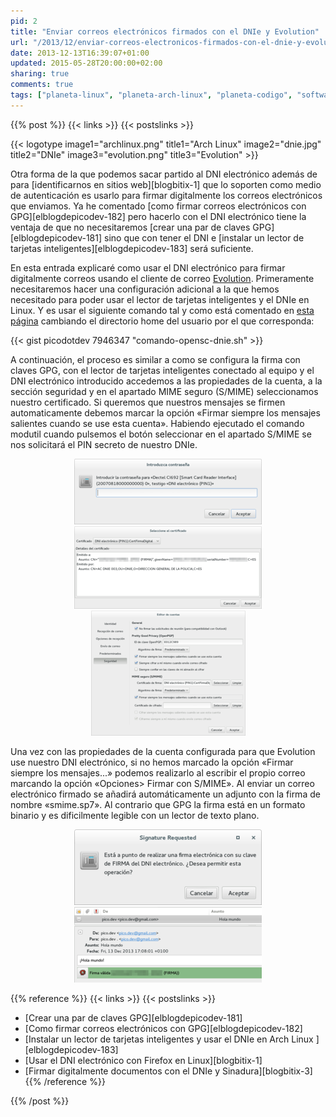 ```yaml
---
pid: 2
title: "Enviar correos electrónicos firmados con el DNIe y Evolution"
url: "/2013/12/enviar-correos-electronicos-firmados-con-el-dnie-y-evolution/"
date: 2013-12-13T16:39:07+01:00
updated: 2015-05-28T20:00:00+02:00
sharing: true
comments: true
tags: ["planeta-linux", "planeta-arch-linux", "planeta-codigo", "software-libre", "hardware", "software"]
---
```


{{% post %}}
{{< links >}}
{{< postslinks >}}

{{< logotype image1="archlinux.png" title1="Arch Linux" image2="dnie.jpg" title2="DNIe" image3="evolution.png" title3="Evolution" >}}

Otra forma de la que podemos sacar partido al DNI electrónico además de para [identificarnos en sitios web][blogbitix-1] que lo soporten como medio de autenticación es usarlo para firmar digitalmente los correos electrónicos que enviamos. Ya he comentado [como firmar correos electrónicos con GPG][elblogdepicodev-182] pero hacerlo con el DNI electrónico tiene la ventaja de que no necesitaremos [crear una par de claves GPG][elblogdepicodev-181] sino que con tener el DNI e [instalar un lector de tarjetas inteligentes][elblogdepicodev-183] será suficiente.

En esta entrada explicaré como usar el DNI electrónico para firmar digitalmente correos usando el cliente de correo [Evolution](https://projects.gnome.org/evolution/). Primeramente necesitaremos hacer una configuración adicional a la que hemos necesitado para poder usar el lector de tarjetas inteligentes y el DNIe en Linux. Y es usar el siguiente comando tal y como está comentado en [esta página](https://forja.cenatic.es/plugins/mediawiki/wiki/opendnie/index.php/Documentacion_Aplicaciones_Evolution#Configuraci.C3.B3n_del_DNIe_en_el_cliente_de_correo_Evolution) cambiando el directorio home del usuario por el que corresponda:

{{< gist picodotdev 7946347 "comando-opensc-dnie.sh" >}}

A continuación, el proceso es similar a como se configura la firma con claves GPG, con el lector de tarjetas inteligentes conectado al equipo y el DNI electrónico introducido accedemos a las propiedades de la cuenta, a la sección seguridad y en el apartado MIME seguro (S/MIME) seleccionamos nuestro certificado. Si queremos que nuestros mensajes se firmen automaticamente debemos marcar la opción «Firmar siempre los mensajes salientes cuando se use esta cuenta». Habiendo ejecutado el comando modutil cuando pulsemos el botón seleccionar en el apartado S/MIME se nos solicitará el PIN secreto de nuestro DNIe.

<div class="media" style="text-align: center;">
    <a href="assets/images/custom/posts/2/pin.png" title="Diálogo de solicitud de PIN con el DNIe" data-gallery><img src="assets/images/custom/posts/2/pin-thumb.png" alt="Diálogo de solicitud de PIN con el DNIe" title="Diálogo de solicitud de PIN con el DNIe"></a>
    <a href="assets/images/custom/posts/2/seleccion-certificado.png" title="Selección de certificado digital con el DNIe" data-gallery><img src="assets/images/custom/posts/2/seleccion-certificado-thumb.png" alt="Selección de certificado digital con el DNIe" title="Selección de certificado digital con el DNIe"></a>
    <a href="assets/images/custom/posts/2/seguridad-evolution.png" title="Diálogo de preferencias de seguridad de Evolution para el DNIe" data-gallery><img src="assets/images/custom/posts/2/seguridad-evolution-thumb.png" alt="Diálogo de preferencias de seguridad de Evolution para el DNIe" title="Diálogo de preferencias de seguridad de Evolution para el DNIe"></a>
</div>

Una vez con las propiedades de la cuenta configurada para que Evolution use nuestro DNI electrónico, si no hemos marcado la opción «Firmar siempre los mensajes...» podemos realizarlo al escribir el propio correo marcando la opción «Opciones> Firmar con S/MIME». Al enviar un correo electrónico firmado se añadirá automáticamente un adjunto con la firma de nombre «smime.sp7». Al contrario que GPG la firma está en un formato binario y es dificilmente legible con un lector de texto plano.

<div class="media" style="text-align: center;">
    <a href="assets/images/custom/posts/2/confimacion-firma.png" title="Confirmación de firma digital con el DNIe" data-gallery><img src="assets/images/custom/posts/2/confimacion-firma-thumb.png" alt="Confirmación de firma digital con el DNIe" title="Confirmación de firma digital con el DNIe"></a>
    <a href="assets/images/custom/posts/2/mensaje-firmado-dnie.png" title="Mensaje firmado con el DNIe" data-gallery><img src="assets/images/custom/posts/2/mensaje-firmado-dnie-thumb.png" alt="Mensaje firmado con el DNIe" title="Mensaje firmado con el DNIe"></a>
</div>

{{% reference %}}
{{< links >}}
{{< postslinks >}}
* [Crear una par de claves GPG][elblogdepicodev-181]
* [Como firmar correos electrónicos con GPG][elblogdepicodev-182]
* [Instalar un lector de tarjetas inteligentes y usar el DNIe en Arch Linux ][elblogdepicodev-183]
* [Usar el DNI electrónico con Firefox en Linux][blogbitix-1]
* [Firmar digitalmente documentos con el DNIe y Sinadura][blogbitix-3]
{{% /reference %}}

{{% /post %}}
